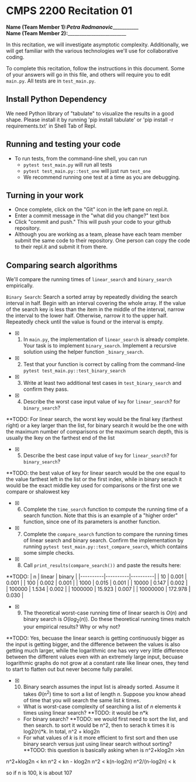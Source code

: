# CMPS 2200  Recitation 01

**Name (Team Member 1):**_______Petra Radmanovic__________________  
**Name (Team Member 2):**_________________________

In this recitation, we will investigate asymptotic complexity. Additionally, we will get familiar with the various technologies we'll use for collaborative coding.

To complete this recitation, follow the instructions in this document. Some of your answers will go in this file, and others will require you to edit `main.py`. All tests are in `test_main.py`.

## Install Python Dependency

We need Python library of "tabulate" to visualize the results in a good shape. Please install it by running 'pip install tabulate' or 'pip install -r requirements.txt' in Shell Tab of Repl.  

## Running and testing your code

- To run tests, from the command-line shell, you can run
  + `pytest test_main.py` will run all tests
  + `pytest test_main.py::test_one` will just run `test_one`
  + We recommend running one test at a time as you are debugging.

## Turning in your work

- Once complete, click on the "Git" icon in the left pane on repl.it.
- Enter a commit message in the "what did you change?" text box
- Click "commit and push." This will push your code to your github repository.
- Although you are working as a team, please have each team member submit the same code to their repository. One person can copy the code to their repl.it and submit it from there.

## Comparing search algorithms

We'll compare the running times of `linear_search` and `binary_search` empirically.

`Binary Search`: Search a sorted array by repeatedly dividing the search interval in half. Begin with an interval covering the whole array. If the value of the search key is less than the item in the middle of the interval, narrow the interval to the lower half. Otherwise, narrow it to the upper half. Repeatedly check until the value is found or the interval is empty.

- [x] 1. In `main.py`, the implementation of `linear_search` is already complete. Your task is to implement `binary_search`. Implement a recursive solution using the helper function `_binary_search`. 

- [x] 2. Test that your function is correct by calling from the command-line `pytest test_main.py::test_binary_search`

- [x] 3. Write at least two additional test cases in `test_binary_search` and confirm they pass.

- [x] 4. Describe the worst case input value of `key` for `linear_search`? for `binary_search`? 

**TODO: For linear search, the worst key would be the final key (farthest right) or a key larger than the list, for binary search it would be the one with the maximum number of comparisons or the maximum search depth, this is usually the lkey on the farthest end of the list

- [x] 5. Describe the best case input value of `key` for `linear_search`? for `binary_search`? 

**TODO: the best value of key for linear search would be the one equal to the value farthest left in the list or the first index, while in binary serach it would be the exact middle key used for comparisons or the first one we compare or shalowest key

- [x] 6. Complete the `time_search` function to compute the running time of a search function. Note that this is an example of a "higher order" function, since one of its parameters is another function.

- [x] 7. Complete the `compare_search` function to compare the running times of linear search and binary search. Confirm the implementation by running `pytest test_main.py::test_compare_search`, which contains some simple checks.

- [x] 8. Call `print_results(compare_search())` and paste the results here:

**TODO: 
|        n |   linear |   binary |
|----------|----------|----------|
|       10 |    0.001 |    0.001 |
|      100 |    0.002 |    0.001 |
|     1000 |    0.015 |    0.001 |
|    10000 |    0.147 |    0.002 |
|   100000 |    1.534 |    0.002 |
|  1000000 |   15.923 |    0.007 |
| 10000000 |  172.978 |    0.030 |

- [x] 9. The theoretical worst-case running time of linear search is $O(n)$ and binary search is $O(log_2(n))$. Do these theoretical running times match your empirical results? Why or why not?

**TODO: Yes, becuase the linear search is getting continuously bigger as the input is getting bigger, and the difference between the values is also getting much larger, while the logarithmic one has very very little difference between the different values even with an extremely large input, becuase logarithmic graphs do not grow at a constant rate like linear ones, they tend to start to flatten out but never become fully parallel. 

- [x] 10. Binary search assumes the input list is already sorted. Assume it takes $\Theta(n^2)$ time to sort a list of length $n$. Suppose you know ahead of time that you will search the same list $k$ times. 
  + What is worst-case complexity of searching a list of $n$ elements $k$ times using linear search? **TODO: it would be n*k
  + For binary search? **TODO: we would first need to sort the list, and then search. to sort it would be n^2, then to serach k times it is log2(n)*k. In total, n^2 + klog2n
  + For what values of $k$ is it more efficient to first sort and then use binary search versus just using linear search without sorting? **TODO: this question is basically asking when is n^2+klog2n >kn

 n^2+klog2n < kn
 n^2 < kn - klog2n
 n^2 < k(n-log2n)
 n^2/(n-log2n) < k

 so if n is 100, k is about 107

 